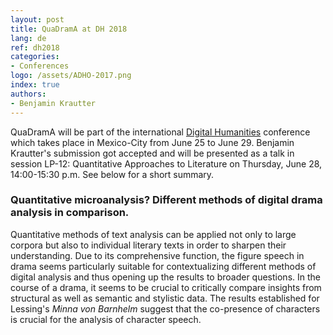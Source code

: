 ```yaml
---
layout: post
title: QuaDramA at DH 2018
lang: de
ref: dh2018
categories:
- Conferences
logo: /assets/ADHO-2017.png
index: true
authors:
- Benjamin Krautter
---
```


QuaDramA will be part of the international [Digital Humanities](https://dh2018.adho.org/en/) conference which takes place in Mexico-City from June 25 to June 29. Benjamin Krautter's submission got accepted and will be presented as a talk in session LP-12: Quantitative Approaches to Literature on Thursday, June 28, 14:00-15:30 p.m. See below for a short summary.

### Quantitative microanalysis? Different methods of digital drama analysis in comparison.

Quantitative methods of text analysis can be applied not only to large corpora but also to individual literary texts in order to sharpen their understanding. Due to its comprehensive function, the figure speech in drama seems particularly suitable for contextualizing different methods of digital analysis and thus opening up the results to broader questions. In the course of a drama, it seems to be crucial to critically compare insights from structural as well as semantic and stylistic data. The results established for Lessing's *Minna von Barnhelm* suggest that the co-presence of characters is crucial for the analysis of character speech.
